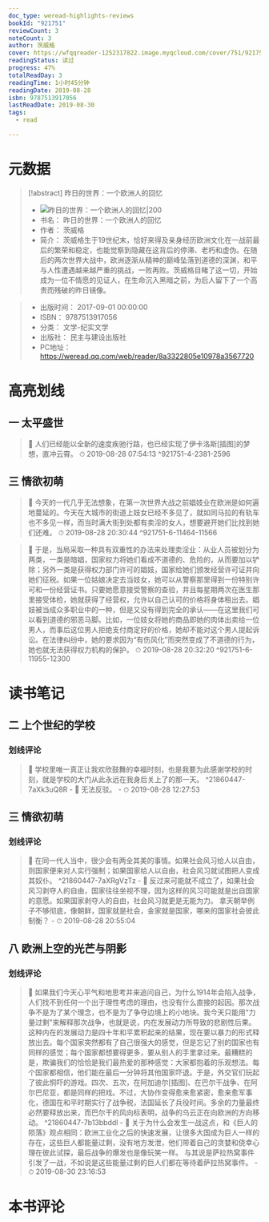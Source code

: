 ```yaml
---
doc_type: weread-highlights-reviews
bookId: "921751"
reviewCount: 3
noteCount: 3
author: 茨威格
cover: https://wfqqreader-1252317822.image.myqcloud.com/cover/751/921751/t7_921751.jpg
readingStatus: 读过
progress: 47%
totalReadDay: 3
readingTime: 1小时45分钟
readingDate: 2019-08-28
isbn: 9787513917056
lastReadDate: 2019-08-30
tags:
  - read

---
```

# 元数据
> [!abstract] 昨日的世界：一个欧洲人的回忆
> - ![ 昨日的世界：一个欧洲人的回忆|200](https://wfqqreader-1252317822.image.myqcloud.com/cover/751/921751/t7_921751.jpg)
> - 书名： 昨日的世界：一个欧洲人的回忆
> - 作者： 茨威格
> - 简介： 茨威格生于19世纪末，恰好来得及亲身经历欧洲文化在一战前最后的繁荣和稳定，也能觉察到隐藏在这背后的停滞、老朽和虚伪。在随后的两次世界大战中，欧洲逐渐从精神的巅峰坠落到道德的深渊，和平与人性遭遇越来越严重的挑战，一败再败。茨威格目睹了这一切，开始成为一位不情愿的见证人，在生命沉入黑暗之前，为后人留下了一个高贵而残破的昨日镜像。

> - 出版时间： 2017-09-01 00:00:00
> - ISBN： 9787513917056
> - 分类： 文学-纪实文学
> - 出版社： 民主与建设出版社
> - PC地址：https://weread.qq.com/web/reader/8a3322805e10978a3567720

# 高亮划线

## 一 太平盛世

> 📌 人们已经能以全新的速度疾驰行路，也已经实现了伊卡洛斯[插图]的梦想，直冲云霄。 
> ⏱ 2019-08-28 07:54:13 ^921751-4-2381-2596

## 三 情欲初萌

> 📌 今天的一代几乎无法想象，在第一次世界大战之前娼妓业在欧洲是如何遍地蔓延的。今天在大城市的街道上妓女已经不多见了，就如同马拉的有轨车也不多见一样，而当时满大街到处都有卖淫的女人，想要避开她们比找到她们还难。 
> ⏱ 2019-08-28 20:30:44 ^921751-6-11464-11566

> 📌 于是，当局采取一种具有双重性的办法来处理卖淫业：从业人员被划分为两类，一类是暗娼，国家权力将她们看成不道德的、危险的，从而要加以铲除；另外一类是获得权力部门许可的娼妓，国家给她们颁发经营许可证并向她们征税。如果一位姑娘决定去当妓女，她可以从警察那里得到一份特别许可和一份经营证书。只要她愿意接受警察的查验，并且每星期两次在医生那里接受体检，她就获得了经营权，允许以自己认可的价格将身体租出去。娼妓被当成众多职业中的一种，但是又没有得到完全的承认——在这里我们可以看到道德的邪恶马脚。比如，一位妓女将她的商品即她的肉体出卖给一位男人，而事后这位男人拒绝支付商定好的价格，她却不能对这个男人提起诉讼。在法律纠纷中，她的要求因为“有伤风化”而突然变成了不道德的行为，她也就无法获得权力机构的保护。 
> ⏱ 2019-08-28 20:32:20 ^921751-6-11955-12300

# 读书笔记

## 二 上个世纪的学校

### 划线评论
> 📌 学校里唯一真正让我欢欣鼓舞的幸福时刻，也是我要为此感谢学校的时刻，就是学校的大门从此永远在我身后关上了的那一天。  ^21860447-7aXk3uQ8R
    - 💭 无法反驳。
    - ⏱ 2019-08-28 12:27:53
   
## 三 情欲初萌

### 划线评论
> 📌 在同一代人当中，很少会有两全其美的事情。如果社会风习给人以自由，则国家便来对人实行强制；如果国家给人以自由，社会风习就试图把人变成其奴仆。  ^21860447-7aXRgVzTz
    - 💭 反过来可能就不成立了，如果社会风习剥夺人的自由，国家往往坐视不理，因为这样的风习可能就是出自国家的意愿。如果国家剥夺人的自由，社会风习就更是无能为力。
拿天朝举例子不够彻底，像朝鲜，国家就是社会，金家就是国家，哪来的国家社会彼此制衡？
    - ⏱ 2019-08-28 20:55:04
   
## 八 欧洲上空的光芒与阴影

### 划线评论
> 📌 如果我们今天心平气和地思考并来追问自己，为什么1914年会陷入战争，人们找不到任何一个出于理性考虑的理由，也没有什么直接的起因。那次战争不是为了某个理念，也不是为了争夺边境上的小地块。我今天只能用“力量过剩”来解释那次战争，也就是说，内在发展动力所导致的悲剧性后果。这种内在的发展动力是四十年和平累积起来的结果，现在要以暴力的形式释放出去。每个国家突然都有了自己很强大的感觉，但是忘记了别的国家也有同样的感觉；每个国家都想要得更多，要从别人的手里拿过来。最糟糕的是，欺骗我们的恰恰是我们最热爱的那种感觉：大家都抱着的乐观想法。每个国家都相信，他们能在最后一分钟将其他国家吓退。于是，外交官们玩起了彼此恫吓的游戏。四次、五次，在阿加迪尔[插图]、在巴尔干战争、在阿尔巴尼亚，都是同样的把戏。不过，大协作变得愈来愈紧密，愈来愈军事化，德国在和平时期实行了战争税，法国延长了兵役时间。多余的力量最终必然要释放出来，而巴尔干的风向标表明，战争的乌云正在向欧洲的方向移动。  ^21860447-7b13bbddl
    - 💭 关于为什么会发生一战这点，和《巨人的陨落》观点相同：欧洲工业化之后的快速发展，让很多大国成为巨人一样的存在，这些巨人都能量过剩，没有地方发泄，他们带着自己的贪婪和侥幸心理在彼此试探，最后战争的爆发也是像玩笑一样。
与其说是萨拉热窝事件引发了一战，不如说是这些能量过剩的巨人们都在等待着萨拉热窝事件。
    - ⏱ 2019-08-30 23:16:53
   
# 本书评论

